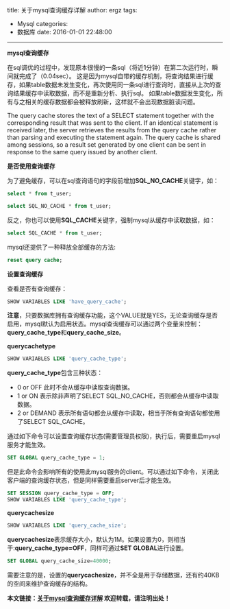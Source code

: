 title: 关于mysql查询缓存详解
author: ergz
tags:
  - Mysql
categories:
  - 数据库
date: 2016-01-01 22:48:00
---
**mysql查询缓存**  

在sql调优的过程中，发现原本很慢的一条sql（将近1分钟）在第二次运行时，瞬间就完成了（0.04sec）。 这是因为mysql自带的缓存机制，将查询结果进行缓存，如果table数据未发生变化，再次使用同一条sql进行查询时，直接从上次的查询结果缓存中读取数据，而不是重新分析、执行sql。 如果table数据发生变化，所有与之相关的缓存数据都会被释放刷新，这样就不会出现数据脏读问题。

<!--more-->

The query cache stores the text of a SELECT statement together with the corresponding result that was sent to the client. If an identical statement is received later, the server retrieves the results from the query cache rather than parsing and executing the statement again. The query cache is shared among sessions, so a result set generated by one client can be sent in response to the same query issued by another client.  

**是否使用查询缓存** 

为了避免缓存，可以在sql查询语句的字段前增加**SQL_NO_CACHE**关键字，如：  
```sql
select * from t_user;
```
```sql
select SQL_NO_CACHE * from t_user;  
```
反之，你也可以使用**SQL_CACHE**关键字，强制mysql从缓存中读取数据，如：  

```sql
select SQL_CACHE * from t_user;
```
mysql还提供了一种释放全部缓存的方法:

```sql
reset query cache;
```
**设置查询缓存**  

查看是否有查询缓存：
```sql
SHOW VARIABLES LIKE 'have_query_cache';
```
**注意**，只要数据库拥有查询缓存功能，这个VALUE就是YES，无论查询缓存是否启用，mysql默认为启用状态。mysql查询缓存可以通过两个变量来控制：**query_cache_type**和**query_cache_size**。  

**querycachetype**
```sql
SHOW VARIABLES LIKE 'query_cache_type';
```
**query_cache_type**包含三种状态：

- 0 or OFF 此时不会从缓存中读取查询数据。
- 1 or ON 表示除非声明了SELECT SQL_NO_CACHE，否则都会从缓存中读取数据。
- 2 or DEMAND 表示所有语句都会从缓存中读取，相当于所有查询语句都使用了SELECT SQL_CACHE。

通过如下命令可以设置查询缓存状态(需要管理员权限)，执行后，需要重启mysql服务才能生效。  

```sql
SET GLOBAL query_cache_type = 1;
```
但是此命令会影响所有的使用此mysql服务的client。可以通过如下命令，关闭此客户端的查询缓存状态，但是同样需要重启server后才能生效。  

```sql
SET SESSION query_cache_type = OFF;  
SHOW VARIABLES LIKE 'query_cache_type';
```
**querycachesize** 
```sql
SHOW VARIABLES LIKE 'query_cache_size';
```
**querycachesize**表示缓存大小，默认为1M。如果设置为0，则相当于:**query_cache_type=OFF**，同样可通过**SET GLOBAL**进行设置。 

```sql
SET GLOBAL query_cache_size=40000;  
```  

需要注意的是，设置的**querycachesize**，并不全是用于存储数据，还有约40KB的空间来维护查询缓存的结构。

**本文链接：[关于mysql查询缓存详解]()
欢迎转载，请注明出处！**